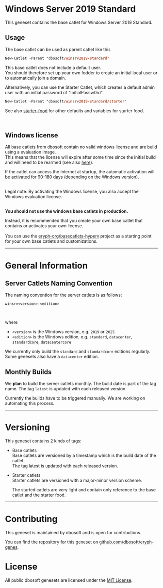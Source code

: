 
# Windows Server 2019 Standard

This geneset contains the base catlet for Windows Server 2019 Standard.

## Usage

The base catlet can be used as parent catlet like this

``` ps
New-Catlet -Parent "dbosoft/winsrv2019-standard"
```

This base catlet does not include a default user.  
You should therefore set up your own fodder to create an initial local user or to automatically join a domain.  

Alternatively, you can use the Starter Catlet, which creates a default admin user with an initial password of "InitialPassw0rd".


``` ps
New-Catlet -Parent "dbosoft/winsrv2019-standard/starter"
```


See also [starter-food](/b/dbosoft/starter-food) for other defaults and variables for starter food. 
  
&nbsp; 

## Windows license

All base catlets from dbosoft contain no valid windows license and are build using a evaluation image.  
This means that the license will expire after some time since the initial build and will need to be rearmed (see also [here](https://sid-500.com/2017/08/08/windows-server-2016-evaluation-how-to-extend-the-trial-period/)).

If the catlet can access the Internet at startup, the automatic activation will be activated for 90-180 days (depending on the Windows version).  
  
&nbsp;  
Legal note: By activating the Windows license, you also accept the Windows evaluation license.   
&nbsp;  
  
**You should not use the windows base catlets in production.**
&nbsp;  

Instead, it is recommended that you create your own base catlet that contains or activates your own license.  
&nbsp;  
You can use the [eryph-org/basecatlets-hyperv](https://github.com/eryph-org/basecatlets-hyperv) project as a starting point for your own base catlets and customizations. 



----    
  
# General Information

## Server Catlets Naming Convention

The naming convention for the server catlets is as follows:

`winsrv<version>-<edition>`
  
&nbsp;  

where

- `<version>` is the Windows version, e.g. `2019` or `2025`
- `<edition>` is the Windows edition, e.g. `standard`, `datacenter`, `standardcore`, `datacentercore`


We currently only build the `standard` and `standardcore` editions regularly. Some genesets also have a `datacenter` edition. 


## Monthly Builds

We **plan** to build the server catlets monthly. The build date is part of the tag name.
The tag `latest` is updated with each released version.  

Currently the builds have to be triggered manually. We are working on automating this process. 



----

# Versioning

This geneset contains 2 kinds of tags:

- Base catlets  
  Base catlets are versioned by a timestamp which is the build date of the catlet.  
  The tag latest is updated with each released version. 

- Starter catlets  
  Starter catlets are versioned with a major-minor version scheme.

  The started catlets are very light and contain only reference to the base catlet and the starter food.



----

# Contributing

This geneset is maintained by dbosoft and is open for contributions.  

You can find the repository for this geneset on [github.com/dbosoft/eryph-genes](https://github.com/dbosoft/eryph-genes).  

  

# License

All public dbosoft genesets are licensed under the [MIT License](https://opensource.org/licenses/MIT).

